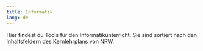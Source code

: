 ```yaml
---
title: Informatik
lang: de
---
```


Hier findest du Tools für den Informatikunterricht. Sie sind sortiert nach den Inhaltsfeldern des Kernlehrplans von NRW.
